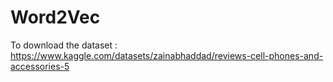 # Word2Vec
To download the dataset :
https://www.kaggle.com/datasets/zainabhaddad/reviews-cell-phones-and-accessories-5
